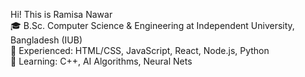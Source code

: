 Hi! This is Ramisa Nawar   
🎓 B.Sc. Computer Science & Engineering at Independent University, Bangladesh (IUB)  
🔸 Experienced: HTML/CSS, JavaScript, React, Node.js, Python  
🔹 Learning: C++, AI Algorithms, Neural Nets

